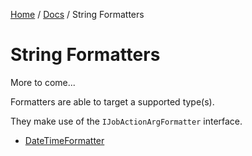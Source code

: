 [Home](/README.md) / [Docs](/docs/README.md) / String Formatters

# String Formatters
More to come...

Formatters are able to target a supported type(s).

They make use of the `IJobActionArgFormatter` interface.

- [DateTimeFormatter](/docs/string-formatters/DateTimeFormatter.md)